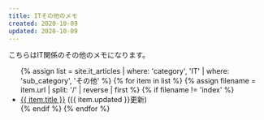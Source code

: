 ```yaml
---
title: ITその他のメモ
created: 2020-10-09
updated: 2020-10-09
---
```

こちらはIT関係のその他のメモになります。

<ul>
    {% assign list = site.it_articles  | where: 'category', 'IT'
                                       | where: 'sub_category', 'その他' %}
    {% for item in list %}
        {% assign filename = item.url | split: '/' | reverse | first %}
        {% if filename != 'index' %}
            <li><a href="{{ item.url }}.html">{{ item.title }}</a> ({{ item.updated }}更新)</li>
        {% endif %}
    {% endfor %}
</ul>
